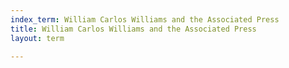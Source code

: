 ```yaml
---
index_term: William Carlos Williams and the Associated Press
title: William Carlos Williams and the Associated Press
layout: term

---
```

